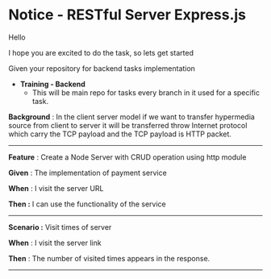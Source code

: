 # Notice - RESTful Server Express.js

Hello <Trainer> 

I hope you are excited to do the task, so lets get started

Given your repository  for backend tasks implementation 

- **Training - Backend**
    - This will be main repo for tasks every branch in it used for a specific task.

**Background** : In the client server model if we want to transfer hypermedia source from client to server it will be transferred throw Internet protocol which carry the TCP payload and the TCP payload is HTTP packet.

---

**Feature** : Create a Node Server with CRUD operation using http module

**Given** : The implementation of payment service

**When**  : I visit the server URL

**Then :** I can use the functionality of the service

---

**Scenario :** Visit times of server

**When** : I visit the server link

**Then** : The number of visited times appears in the response.

---